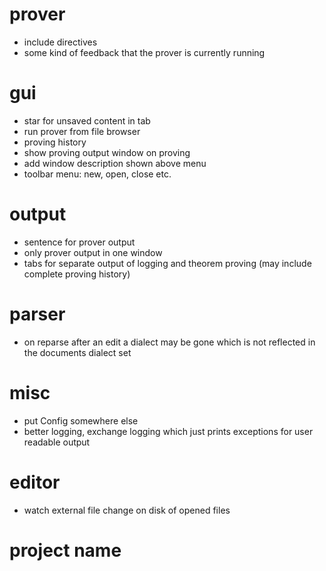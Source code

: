 # prover
* include directives
* some kind of feedback that the prover is currently running

# gui
* star for unsaved content in tab
* run prover from file browser
* proving history
* show proving output window on proving
* add window description shown above menu
* toolbar menu: new, open, close etc.

# output
* sentence for prover output
* only prover output in one window
* tabs for separate output of logging and theorem proving (may include complete proving history)

# parser
* on reparse after an edit a dialect may be gone which is not reflected in the documents dialect set

# misc
* put Config somewhere else
* better logging, exchange logging which just prints exceptions for user readable output

# editor
* watch external file change on disk of opened files

# project name